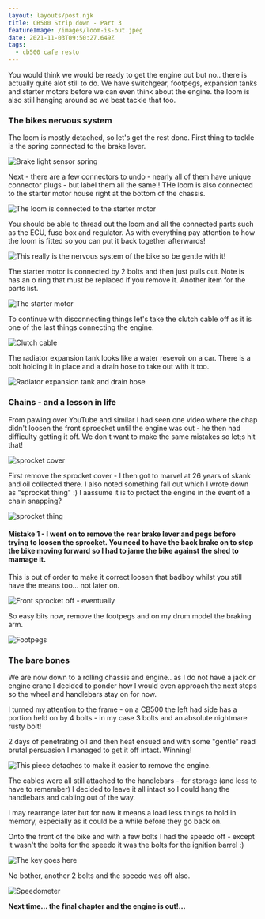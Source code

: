 ```yaml
---
layout: layouts/post.njk
title: CB500 Strip down - Part 3
featureImage: /images/loom-is-out.jpeg
date: 2021-11-03T09:50:27.649Z
tags:
  - cb500 cafe resto
---
```


You would think we would be ready to get the engine out but no.. there is actually quite alot still to do. We have switchgear, footpegs, expansion tanks and starter motors before we can even think about the engine. the loom is also still hanging around so we best tackle that too.

### The bikes nervous system

The loom is  mostly detached, so let's get the rest done. First thing to tackle is the spring connected to the brake lever. 

![Brake light sensor spring ](/images/brake-light-sensor.jpg "Brake light sensor spring")

Next - there are a few connectors to undo - nearly all of them have unique connector plugs - but label them all the same!! THe loom is also connected to the starter motor house right at the bottom of the chassis.

![The loom is connected to the starter motor](/images/connection-to-starter-motor.jpeg "The loom is connected to the starter motor")

You should be able to thread out the loom and all the connected parts such as the ECU, fuse box and regulator. As with everything pay attention to how the loom is fitted so you can put it back together afterwards!

![This really is the nervous system of the bike so be gentle with it!](/images/loom-is-out.jpeg "This really is the nervous system of the bike so be gentle with it!")

The starter motor is connected by 2 bolts and then just pulls out. Note is has an o ring that must be replaced if you remove it. Another item for the parts list. 

![The starter motor](/images/starter-motor.jpeg "The starter motor")

To continue with disconnecting things let's take the clutch cable off as it is one of the last things connecting the engine.

![Clutch cable](/images/clutch-cable.jpeg "Clutch cable")

The radiator expansion tank looks like a water resevoir on a car. There is a bolt holding it in place and a drain hose to take out with it too. 

![Radiator expansion tank and drain hose](/images/radiator-expansion-tank.jpeg "Radiator expansion tank and drain hose")

### Chains - and a lesson in life

From pawing over YouTube and similar I had seen one video where the chap didn't loosen the front sproecket until the engine was out - he then had difficulty getting it off. We don't want to make the same mistakes so let;s hit that!

![sprocket cover](/images/sprocket-cover.jpeg "sprocket cover")

First remove the sprocket cover - I then got to marvel at 26 years of skank and oil collected there. I also noted something fall out which I wrote down as "sprocket thing" :) I aassume it is to protect the engine in the event of a chain snapping?

![sprocket thing](/images/sprocket-thing.jpeg "sprocket cover")

#### Mistake 1 - I went on to remove the rear brake lever and pegs before trying to loosen the sprocket. You need to have the back brake on to stop the bike moving forward so I had to jame the bike against the shed to mamage it. 

This is out of order to make it correct loosen that badboy whilst you still have the means too... not later on. 

![Front sprocket off - eventually](/images/front-sprocket.jpeg "Front sprocket off - eventually")

So easy bits now, remove the footpegs and on my drum model the braking arm. 

![Footpegs](/images/seatpegs.jpeg "Footpegs")

### The bare bones

We are now down to a rolling chassis and engine.. as I do not have a jack or engine crane I decided to ponder how I would even approach the next steps so the wheel and handlebars stay on for now. 

I turned my attention to the frame - on a CB500 the left had side has a portion held on by 4 bolts - in my case 3 bolts and an absolute nightmare rusty bolt! 

2 days of penetrating oil and then heat ensued and with some "gentle" read brutal persuasion I managed to get it off intact. Winning! 

![This piece detaches to make it easier to remove the engine.](/images/frame-arm.jpeg "This piece detaches to make it easier to remove the engine.")

The cables were all still attached to the handlebars - for storage (and less to have to remember) I decided to leave it all intact so I could hang the handlebars and cabling out of the way. 

I may rearrange later but for now it means a load less things to hold in memory, especially as it could be a while before they go back on.

Onto the front of the bike and with a few bolts I had the speedo off - except it wasn't the bolts for the speedo it was the bolts for the ignition barrel :) 

![The key goes here](/images/ignition-switch.jpeg "The key goes here")

No bother, another 2 bolts and the speedo was off also. 

![Speedometer](/images/speedo.jpeg "Speedometer")


**Next time... the final chapter and the engine is out!...**
